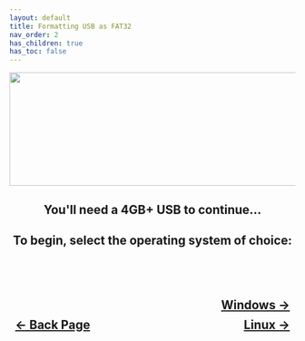 ```yaml
---
layout: default
title: Formatting USB as FAT32
nav_order: 2
has_children: true
has_toc: false
---
```


<style>
  .navigation-container {
    display: flex;
    justify-content: space-between;
    align-items: center;
    width: 100%;
  }
  
  .nav-button {
    margin: 10px;
  }

  .windows-next-button-container {
    text-align: right;
  }

  .windows-next-button {
    margin: 10px;
    top: 0px;
    bottom: 0px;
    left: 0px;
    right: 0px;
  }
</style>

<p align="center">
  <img width="650" height="200" src="../../../assets/Header-USBFormat32.png">
</p>

<h2 align="center">You'll need a 4GB+ USB to continue...</h2>

<h2 align="center">To begin, select the operating system of choice:</h2>
<br>

<h2 align="center">
  <br>
  <div class="windows-next-button-container">
  <a class="windows-next-button" href="../01-Windows/index/">Windows &rarr;</a>
  </div>
  <div class="navigation-container">
    <a class="nav-button" href="../../01-Introduction/index/">&larr; Back Page</a>
    <a class="nav-button" href="../02-Linux/index/">Linux &rarr;</a>
  </div>
  <br>
</h2>
